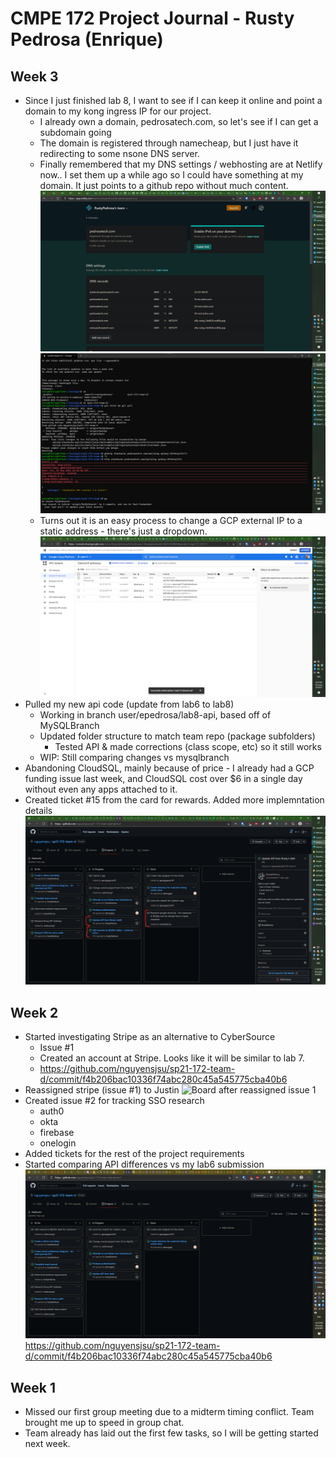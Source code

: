 # CMPE 172 Project Journal - Rusty Pedrosa (Enrique)

## Week 3
- Since I just finished lab 8, I want to see if I can keep it online and point a domain to my kong ingress IP for our project.
  - I already own a domain, pedrosatech.com, so let's see if I can get a subdomain going
  - The domain is registered through namecheap, but I just have it redirecting to some nsone DNS server.
  - Finally remembered that my DNS settings / webhosting are at Netlify now.. I set them up a while ago so I could have something at my domain.  It just points to a github repo without much content.
![](images/domain-setup.png)
![](images/api-via-domain.png)
  - Turns out it is an easy process to change a GCP external IP to a static address - there's just a dropdown.
![](images/static-gcp-ip.png)
- Pulled my new api code (update from lab6 to lab8)
  - Working in branch user/epedrosa/lab8-api, based off of MySQLBranch
  - Updated folder structure to match team repo (package subfolders)
    - Tested API & made corrections (class scope, etc) so it still works
  - WIP: Still comparing changes vs mysqlbranch
- Abandoning CloudSQL, mainly because of price - I already had a GCP funding issue last week, and CloudSQL cost over $6 in a single day without even any apps attached to it.
- Created ticket #15 from the card for rewards.  Added more implemntation details 
![](images/week3-cards.png)

## Week 2
- Started investigating Stripe as an alternative to CyberSource
  - Issue #1
  - Created an account at Stripe.  Looks like it will be similar to lab 7.
  - https://github.com/nguyensjsu/sp21-172-team-d/commit/f4b206bac10336f74abc280c45a545775cba40b6
- Reassigned stripe (issue #1) to Justin
![Board after reassigned issue 1](images/1-reassigned.png)
- Created issue #2 for tracking SSO research
  - auth0
  - okta
  - firebase
  - onelogin
- Added tickets for the rest of the project requirements
- Started comparing API differences vs my lab6 submission
![](images/9.png)
https://github.com/nguyensjsu/sp21-172-team-d/commit/f4b206bac10336f74abc280c45a545775cba40b6

## Week 1
- Missed our first group meeting due to a midterm timing conflict. Team brought me up to speed in group chat.
- Team already has laid out the first few tasks, so I will be getting started next week.
